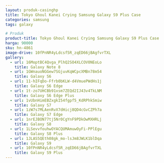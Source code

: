 ```yaml
---
layout: produk-casinghp
title: Tokyo Ghoul Kanei Crying Samsung Galaxy S9 Plus Case
categories: samsung
tags: galaxy

# Produk
product-title: Tokyo Ghoul Kanei Crying Samsung Galaxy S9 Plus Case
harga: 90000
sku: hn-4861
image-drive: 10fPnNR4yLdcsf5R_zqED66jBAgfvrTXL
gallery:
  - url: 16MoptBC4Qvga_PlhQ2SO4XLCOV0NEoLo
    title: Galaxy Note 8
  - url: 1GWnauoNGGew7SGjuvKqWCpcXMBn78m54
    title: Galaxy S6
  - url: 11-hIFqDo-Ffrb0bKLW-d4VmuePWdHs1j
    title: Galaxy S6 Edge
  - url: 1t-zo7UHCBb91xsm7ZEQd2IJ43v4TkLNM
    title: Galaxy S6 Edge Plus
  - url: 1vUbnHimEBZxgkI54fgpf5_KdRPhkSmiw
    title: Galaxy S7
  - url: 1zW7s7MLAenRvX7dHicj8QD4cGvCZPh7a
    title: Galaxy S7 Edge
  - url: 1nrEJBON77tj5Nr0CgYnF9PDkOwMXHRLj
    title: Galaxy S8
  - url: 1LSevvfouhwOYACQUMAmuwOyFi-PPlEgu
    title: Galaxy S8 Plus
  - url: 1JLAS5QEth08gk_mo-lsJm8JWLK1blDqa
    title: Galaxy S9
  - url: 10fPnNR4yLdcsf5R_zqED66jBAgfvrTXL
    title: Galaxy S9 Plus
---
```

